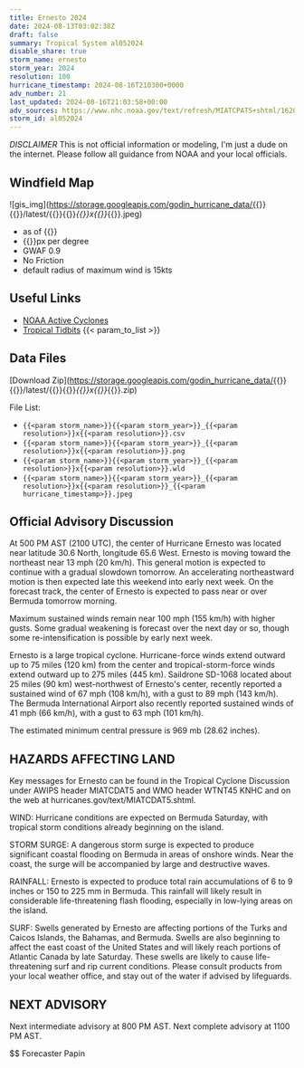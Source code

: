 ```yaml
---
title: Ernesto 2024
date: 2024-08-13T03:02:38Z
draft: false
summary: Tropical System al052024
disable_share: true
storm_name: ernesto
storm_year: 2024
resolution: 100
hurricane_timestamp: 2024-08-16T210300+0000
adv_number: 21
last_updated: 2024-08-16T21:03:58+00:00
adv_sources: https://www.nhc.noaa.gov/text/refresh/MIATCPAT5+shtml/162043.shtml;https://www.nhc.noaa.gov/refresh/graphics_at5+shtml/205123.shtml?cone
storm_id: al052024
---
```

*DISCLAIMER* This is not official information or modeling, I'm just a dude on the internet.  Please follow all guidance from NOAA and your local officials.

## Windfield Map
![gis_img](https://storage.googleapis.com/godin_hurricane_data/{{<param storm_name>}}{{<param storm_year>}}/latest/{{<param storm_name>}}{{<param storm_year>}}_{{<param resolution>}}x{{<param resolution>}}_{{<param hurricane_timestamp>}}.jpeg)

- as of {{<param last_updated>}}
- {{<param resolution>}}px per degree
- GWAF 0.9
- No Friction
- default radius of maximum wind is 15kts

## Useful Links
- [NOAA Active Cyclones](https://www.nhc.noaa.gov/)
- [Tropical Tidbits](https://www.tropicaltidbits.com/storminfo/)
{{< param_to_list >}}

## Data Files
[Download Zip](https://storage.googleapis.com/godin_hurricane_data/{{<param storm_name>}}{{<param storm_year>}}/latest/{{<param storm_name>}}{{<param storm_year>}}_{{<param resolution>}}x{{<param resolution>}}_{{<param hurricane_timestamp>}}.zip)

File List:
- `{{<param storm_name>}}{{<param storm_year>}}_{{<param resolution>}}x{{<param resolution>}}.csv`
- `{{<param storm_name>}}{{<param storm_year>}}_{{<param resolution>}}x{{<param resolution>}}.png`
- `{{<param storm_name>}}{{<param storm_year>}}_{{<param resolution>}}x{{<param resolution>}}.wld`
- `{{<param storm_name>}}{{<param storm_year>}}_{{<param resolution>}}x{{<param resolution>}}_{{<param hurricane_timestamp>}}.jpeg`


## Official Advisory Discussion
At 500 PM AST (2100 UTC), the center of Hurricane Ernesto was
located near latitude 30.6 North, longitude 65.6 West. Ernesto is
moving toward the northeast near 13 mph (20 km/h). This general
motion is expected to continue with a gradual slowdown tomorrow.  An
accelerating northeastward motion is then expected late this weekend
into early next week.  On the forecast track, the center of Ernesto
is expected to pass near or over Bermuda tomorrow morning.
 
Maximum sustained winds remain near 100 mph (155 km/h) with higher 
gusts. Some gradual weakening is forecast over the next day or so, 
though some re-intensification is possible by early next week.
 
Ernesto is a large tropical cyclone. Hurricane-force winds extend 
outward up to 75 miles (120 km) from the center and 
tropical-storm-force winds extend outward up to 275 miles (445 km). 
Saildrone SD-1068 located about 25 miles (90 km) west-northwest of 
Ernesto's center, recently reported a sustained wind of 67 mph (108 
km/h), with a gust to 89 mph (143 km/h). The Bermuda International 
Airport also recently reported sustained winds of 41 mph (66 km/h), 
with a gust to 63 mph (101 km/h).
 
The estimated minimum central pressure is 969 mb (28.62 inches).
 
 
HAZARDS AFFECTING LAND
----------------------
Key messages for Ernesto can be found in the Tropical Cyclone
Discussion under AWIPS header MIATCDAT5 and WMO header WTNT45 KNHC
and on the web at hurricanes.gov/text/MIATCDAT5.shtml.
 
WIND: Hurricane conditions are expected on Bermuda Saturday, with
tropical storm conditions already beginning on the island.
 
STORM SURGE: A dangerous storm surge is expected to produce
significant coastal flooding on Bermuda in areas of onshore winds.
Near the coast, the surge will be accompanied by large and
destructive waves.
 
RAINFALL: Ernesto is expected to produce total rain accumulations of
6 to 9 inches or 150 to 225 mm in Bermuda. This rainfall will likely
result in considerable life-threatening flash flooding, especially
in low-lying areas on the island.
 
SURF: Swells generated by Ernesto are affecting portions of the 
Turks and Caicos Islands, the Bahamas, and Bermuda.  Swells are also 
beginning to affect the east coast of the United States and will 
likely reach portions of Atlantic Canada by late Saturday.  These 
swells are likely to cause life-threatening surf and rip current 
conditions. Please consult products from your local weather office, 
and stay out of the water if advised by lifeguards.
 
 
NEXT ADVISORY
-------------
Next intermediate advisory at 800 PM AST.
Next complete advisory at 1100 PM AST.
 
$$
Forecaster Papin